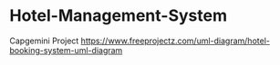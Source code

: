 # Hotel-Management-System
Capgemini Project
https://www.freeprojectz.com/uml-diagram/hotel-booking-system-uml-diagram
